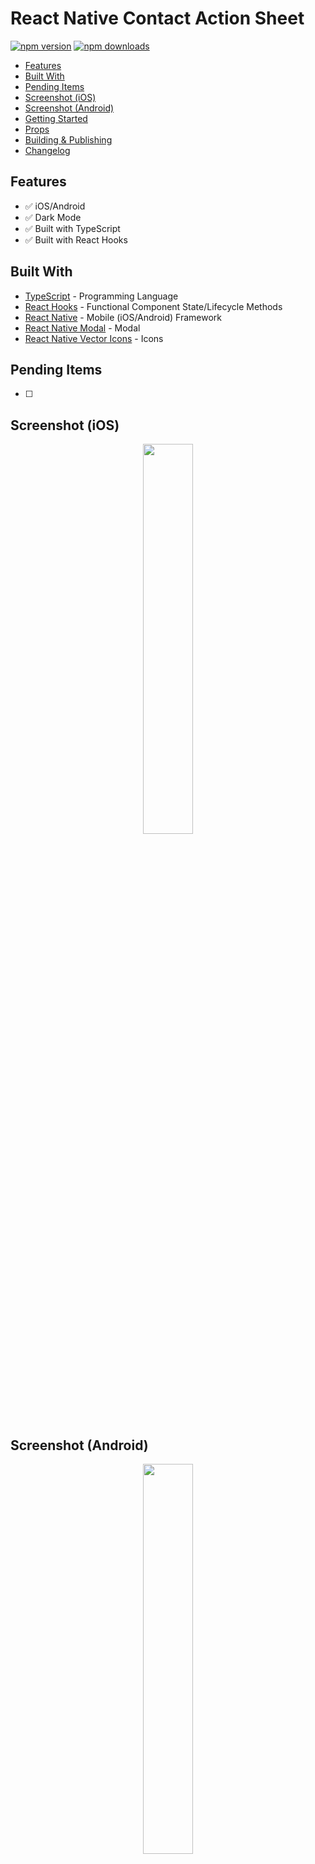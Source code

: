# React Native Contact Action Sheet

[![npm version](https://badge.fury.io/js/react-native-contact-action-sheet.svg)](https://badge.fury.io/js/react-native-contact-action-sheet)
[![npm downloads](https://img.shields.io/npm/dm/react-native-contact-action-sheet.svg)](https://www.npmjs.com/package/react-native-contact-action-sheet)

*  [Features](#features)
*  [Built With](#built-with)
*  [Pending Items](#pending-items)
*  [Screenshot (iOS)](#screenshot-ios)
*  [Screenshot (Android)](#screenshot-android)
*  [Getting Started](#getting-started)
*  [Props](#props)
*  [Building & Publishing](#building-&-publishing)
*  [Changelog](#changelog)

## Features
*  ✅ iOS/Android
*  ✅ Dark Mode
*  ✅ Built with TypeScript
*  ✅ Built with React Hooks

## Built With
* [TypeScript](https://github.com/microsoft/TypeScript) - Programming Language
* [React Hooks](https://reactjs.org/docs/hooks-intro.html) - Functional Component State/Lifecycle Methods
* [React Native](https://facebook.github.io/react-native/) - Mobile (iOS/Android) Framework
* [React Native Modal](https://github.com/react-native-community/react-native-modal) - Modal
* [React Native Vector Icons](https://www.npmjs.com/package/react-native-vector-icons) - Icons

## Pending Items
- [ ] 


## Screenshot (iOS)
<div align="center">
  <img src="/assets/screenshots/ios/iosActionSheet.gif" width="40%" height="40%" />
</div>

## Screenshot (Android)
<div align="center">
  <img src="/assets/screenshots/android/androidActionSheet.gif" width="40%" height="40%" />
</div>



## Getting Started
**Note:** Maximum of 6 Phone Numbers and/or Emails allowed.

**1. Install Package:**
```
npm i react-native-contact-action-sheet
```

<!-- **2. Add pod to ios/Podfile:**
```
pod 'RNVectorIcons', :path => '../node_modules/react-native-vector-icons'
``` -->

**2. Install Cocoapods:**
```
pod install
```

**3. Add Example Code:**

```typescript
// Imports: Dependencies
import React, { useState } from 'react';
import { Button, SafeAreaView } from 'react-native';

// Imports: Components
import { ContactActionSheet, ContactItem }  from 'react-native-contact-action-sheet';

// App
const App: React.FC = (): JSX.Element => {
  // React Hooks: State
  const [ visible, toggle ] = useState<boolean>(false);

  // Open Action Sheet
  const openActionSheet = (): void => {
    // Set State
    toggle((visible: boolean) => !visible);
  };

  // Contacts
  const contacts: Array<ContactItem> = [
    {
      title: 'Company Headquarters',
      type: 'Phone Number',
      contact: '(555) 555-5555',
    },
    {
      title: 'Retail Store',
      type: 'Phone Number',
      contact: '(777) 777-7777',
    },
    {
      title: 'Retail Store',
      type: 'Message',
      contact: '(777) 777-7777',
    },
    {
      title: 'Retail Store',
      type: 'Email',
      contact: 'hq@company.com',
    },
    {
      title: 'Website',
      type: 'Website',
      contact: 'https://company.com',
    },
  ];

  return (
    <SafeAreaView>
      <Button
        title="Show Modal"
        onPress={() => openActionSheet()}
      />

      <ContactActionSheet
        visible={visible}
        toggle={toggle}
        contactsList={contacts}
        darkMode={false}
      />
    </SafeAreaView>
  );
};

// Exports
export default App;
```

**4. Run Project:**

**Android**
```javascript
react-native run-android
```

**iOS**
```javascript
react-native run-ios
```


## Props

**Default:**
| Property          |   Type                 |  Default              | Description                                                            |
| ----------------- | :--------------------: | :-------------------: | ---------------------------------------------------------------------- |
| toggle            | () => void             | undefined             | Toggle modal (Show/Hide)                                               |
| modalVisible      | boolean                | false                 | Modal visible                                                          |
| contactsList      | Array<ContactItem>     | []                    | Contact data (Phone number, Email Address, Website)                    |


**Optional:**
| Property                          |   Type                       |  Default  | Description                                                            |
| --------------------------------- | :--------------------------: | :-------: | ---------------------------------------------------------------------- |
| darkMode                          | boolean                      | false     | Dark mode                                                              |


## Building & Publishing

**Build**
```javascript
npm run build
```

**Publish**
```javascript
npm publish
```

## Changelog

### [0.1.12] - 5/19/2021

***Added***

- Added Props section to `README`.
- Added Example App section to `README`.

***Changed***

- Changed file structure.
- Changed `index.js` to `index.tsx`.
- Changed `package.json` build script to `cd src && tsc && cp ../package.json && Echo Build completed!`.

***Removed***

- Removed `dependencies`.


## Changelog

### [0.1.15] - 5/17/2021

***Changed***

- Updated`dependencies` in `package.json`.
- Changed`visible` to `modalVisible`.

***Removed***

- Removed `react-native-vector-icons` in `index.js`.
- Removed `react-native-vector-icons` as a dependency.

### [0.1.10] - 5/17/2021

***Changed***

- Importing `react-native-vector-icons` in `index.js`.

### [0.1.9] - 5/17/2021

***Changed***

- Adding `react-native-vector-icons` as a dependency.

### [0.1.8] - 5/16/2021

***Changed***

- Exported `ContactItem` TypeScript Type.
- Updated example code.

### [0.1.7] - 5/16/2021

***Changed***

- Fixed `package.json` missing `files` issue.

### [0.1.6] - 5/16/2021

***Changed***

- Fixed missing `README` issue.

### [0.1.5] - 5/16/2021

***Added***

- Added `darkMode` prop.

***Changed***

- Changed `react-native-iphone-x-helper` to `peerDependency`.
- Changed `react-native-modal` to `peerDependency`.
- Changed `react-native-vector-icons` to `peerDependency`.
- Updated `README` Getting Started for `iOS` pods.
- Updated `README` Getting Started for `Android` dependencies.

***Removed***

- Removed `Appearance` `react-native` prop for better dark mode support.

### [0.1.4] - 5/13/2021

***Added***

- Added TypeScript `types` folder.

### [0.1.3] - 8/9/2020

***Added***

- Added Dark Mode support. Please upgrade to `React Native 0.62` for this to work.

***Changed***

- Updated `react` dependency.
- Updated `react-native` dependency.
- Updated `react-native-vector-icons` dependency.
- Updated `react-native-modal` dependency.

***Removed***

- Removed `react-native-dark-mode` dependency (Deprecated).

### [0.1.2] - 4/2/2020

***Added***

- Added Website.

### [0.1.1] - 2/4/2020

***Added***

- Added `formatPhoneNumber` to convert phone number to `15555555555` format.

***Changed***

- Fixed `react-native-vector-icons` link issue.

### [0.1.0] - 2/3/2020

***Changed***

- Fixed `react-native-vector-icons` `podfile` issue.

### [0.0.6] - 1/31/2020

***Changed***

- Fixed maximum contacts issue.
- Fixed `outDir/dist` issue.

### [0.0.5] - 1/31/2020

***Changed***

- Fixed `README` example code.

### [0.0.3] - 1/31/2020

***Added***

- Added support for Message.

***Changed***

- Fixed `toggle` issue.

### [0.0.2] - 1/30/2020

***Added***

- Added `Android` Support.
- Added iPhone X/11 Support.
- Added screenshots.

***Changed***

- Styling changes.
